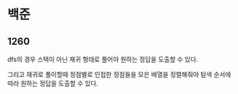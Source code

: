 # 백준

## 1260

dfs의 경우 스택이 아닌 재귀 형태로 풀어야 원하는 정답을 도출할 수 있다.

그리고 재귀로 풀이할때 정점별로 인접한 정점들을 모은 배열을 정렬해줘야 탐색 순서에 따라 원하는 정답을 도출할 수 있다.